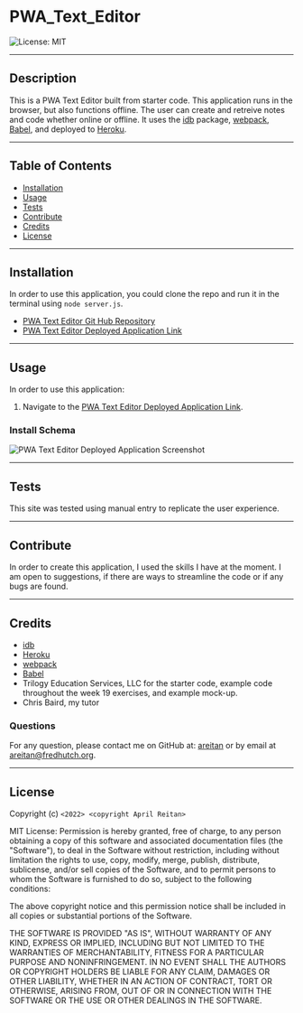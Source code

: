 # PWA_Text_Editor

![License: MIT](https://img.shields.io/badge/License-MIT-yellow.svg)

---
## Description

This is a PWA Text Editor built from starter code. This application runs in the browser, but also functions offline. The user can create and retreive notes and code whether online or offline. It uses the [idb](https://www.npmjs.com/package/idb) package, [webpack](https://webpack.js.org/), [Babel](https://babeljs.io/), and deployed to [Heroku](https://heroku.com).
  

---
## Table of Contents

  - [Installation](#installation)
  - [Usage](#usage)
  - [Tests](#tests)
  - [Contribute](#contribute)
  - [Credits](#credits)
  - [License](#license)


---
## Installation

In order to use this application, you could clone the repo and run it in the terminal using ```node server.js```. 

- [PWA Text Editor Git Hub Repository](https://github.com/areitan/PWA_Text_Editor)
- [PWA Text Editor Deployed Application Link](https://immense-temple-52893.herokuapp.com/)


---
## Usage

In order to use this application: 

1. Navigate to the [PWA Text Editor Deployed Application Link](). 


### Install Schema
![PWA Text Editor Deployed Application Screenshot](/assets/1_schema.png)


---
## Tests

This site was tested using manual entry to replicate the user experience. 


--- 
## Contribute

In order to create this application, I used the skills I have at the moment. I am open to suggestions, if there are ways to streamline the code or if any bugs are found.

---
## Credits

- [idb](https://www.npmjs.com/package/idb)
- [Heroku](https://heroku.com)
- [webpack](https://webpack.js.org/)
- [Babel](https://babeljs.io/)
- Trilogy Education Services, LLC for the starter code, example code throughout the week 19 exercises, and example mock-up.
- Chris Baird, my tutor


### Questions

For any question, please contact me on GitHub at: [areitan](https://github.com/areitan) or by email at <areitan@fredhutch.org>.

---

## License

Copyright (c) ```<2022> <copyright April Reitan>```

MIT License:
Permission is hereby granted, free of charge, to any person obtaining a copy
of this software and associated documentation files (the "Software"), to deal
in the Software without restriction, including without limitation the rights
to use, copy, modify, merge, publish, distribute, sublicense, and/or sell
copies of the Software, and to permit persons to whom the Software is
furnished to do so, subject to the following conditions:

The above copyright notice and this permission notice shall be included in all
copies or substantial portions of the Software.

THE SOFTWARE IS PROVIDED "AS IS", WITHOUT WARRANTY OF ANY KIND, EXPRESS OR
IMPLIED, INCLUDING BUT NOT LIMITED TO THE WARRANTIES OF MERCHANTABILITY,
FITNESS FOR A PARTICULAR PURPOSE AND NONINFRINGEMENT. IN NO EVENT SHALL THE
AUTHORS OR COPYRIGHT HOLDERS BE LIABLE FOR ANY CLAIM, DAMAGES OR OTHER
LIABILITY, WHETHER IN AN ACTION OF CONTRACT, TORT OR OTHERWISE, ARISING FROM,
OUT OF OR IN CONNECTION WITH THE SOFTWARE OR THE USE OR OTHER DEALINGS IN THE
SOFTWARE.